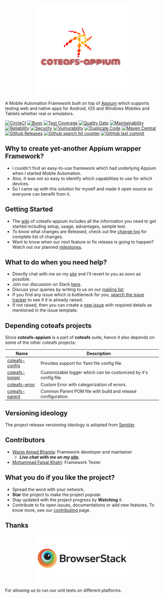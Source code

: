<p align="center">
  <img src="assets/coteafs-appium.png" width=300 padding=10 />
</p>

A Mobile Automation Framework built on top of [Appium][] which supports testing web and native apps for Android, iOS and Windows Mobiles and Tablets whether real or emulators.

[![CircleCI](https://circleci.com/gh/WasiqB/coteafs-appium.svg?style=svg)](https://circleci.com/gh/WasiqB/coteafs-appium)
[![Bugs](https://sonarcloud.io/api/project_badges/measure?project=com.github.wasiqb.coteafs%3Aappium&metric=bugs)](https://sonarcloud.io/project/issues?id=com.github.wasiqb.coteafs%3Aappium&resolved=false)
[![Test Coverage](https://sonarcloud.io/api/project_badges/measure?project=com.github.wasiqb.coteafs%3Aappium&metric=coverage)](https://sonarcloud.io/component_measures?id=com.github.wasiqb.coteafs%3Aappium&metric=Coverage)
[![Quality Gate](https://sonarcloud.io/api/project_badges/measure?project=com.github.wasiqb.coteafs%3Aappium&metric=alert_status)](https://sonarcloud.io/dashboard?id=com.github.wasiqb.coteafs%3Aappium)
[![Maintainability](https://sonarcloud.io/api/project_badges/measure?project=com.github.wasiqb.coteafs%3Aappium&metric=sqale_rating)](https://sonarcloud.io/component_measures?id=com.github.wasiqb.coteafs%3Aappium&metric=Maintainability)
[![Reliability](https://sonarcloud.io/api/project_badges/measure?project=com.github.wasiqb.coteafs%3Aappium&metric=reliability_rating)](https://sonarcloud.io/component_measures?id=com.github.wasiqb.coteafs%3Aappium&metric=Reliability)
[![Security](https://sonarcloud.io/api/project_badges/measure?project=com.github.wasiqb.coteafs%3Aappium&metric=security_rating)](https://sonarcloud.io/component_measures?id=com.github.wasiqb.coteafs%3Aappium&metric=Security)
[![Vulnurability](https://sonarcloud.io/api/project_badges/measure?project=com.github.wasiqb.coteafs%3Aappium&metric=vulnerabilities)](https://sonarcloud.io/component_measures?id=com.github.wasiqb.coteafs%3Aappium&metric=new_vulnerabilities)
[![Duplicate Code](https://sonarcloud.io/api/project_badges/measure?project=com.github.wasiqb.coteafs%3Aappium&metric=duplicated_lines_density)](https://sonarcloud.io/component_measures?id=com.github.wasiqb.coteafs%3Aappium&metric=Duplications)
[![Maven Central](https://img.shields.io/maven-central/v/com.github.wasiqb.coteafs/appium.svg)][maven]
[![Github Releases](https://img.shields.io/github/downloads/WasiqB/coteafs-appium/total.svg)](https://github.com/WasiqB/coteafs-appium/releases)
[![Github search hit counter](https://img.shields.io/github/search/WasiqB/coteafs-appium/goto.svg)](https://github.com/WasiqB/coteafs-appium)
[![GitHub last commit](https://img.shields.io/github/last-commit/WasiqB/coteafs-appium.svg)](https://github.com/WasiqB/coteafs-appium)

## Why to create yet-another Appium wrapper Framework?
* I couldn't find an easy-to-use framework which had underlying Appium when I started Mobile Automation.
* Also, it was not so easy to identify which capabilities to use for which devices.
* So I came up with this solution for myself and made it open source so everyone can benefit from it.

## Getting Started
* The [wiki][] of coteafs-appium includes all the information you need to get started including setup, usage, advantages, sample test.
* To know what changes are Released, check out the [change log][] for complete list of changes.
* Want to know when our next feature or fix release is going to happen? Watch out our planned [milestones][].

## What to do when you need help?
* Directly chat with me on my [site][] and I'll revert to you as soon as possible.
* Join our discussion on Slack [here][slack].
* Discuss your queries by writing to us on our [mailing list][]
* If you find any issue which is bottleneck for you, [search the issue tracker][] to see if it is already raised.
* If not raised, then you can create a [new issue][] with required details as mentioned in the issue template.

## Depending coteafs projects
Since **coteafs-appium** is a part of **coteafs** suite, hence it also depends on some of the other coteafs projects:

Name | Description
-----|------------
[coteafs-config][] | Provides support for Yaml file config file.
[coteafs-logger][] | Customizable logger which can be customized by it's config file.
[coteafs-error][] | Custom Error with categorization of errors.
[coteafs-parent][] | Common Parent POM file with build and release configuration.

## Versioning ideology
The project release versioning ideology is adopted from [SemVer][semver].

## Contributors
* [Wasiq Amjad Bhamla][dev]: Framework developer and maintainer
  * **_Live chat with me on my [site][]._**
* [Mohammad Faisal Khatri][tester]: Framework Tester

## What you do if you like the project?
* Spread the word with your network.
* **Star** the project to make the project popular.
* Stay updated with the project progress by **Watching** it.
* Contribute to fix open issues, documentations or add new features. To know more, see our [contributing][] page.

## Thanks

<p align="center">
  <a href="http://browserstack.com">
    <img src="assets/browserstack-logo-600x315.png" width=300 />
  </a>
</p>
For allowing us to run our unit tests on different platforms.

[wiki]: https://wasiqb.github.io/coteafs/appium/intro/
[site]: https://wasiqb.github.io
[mailing list]: https://groups.google.com/forum/#!forum/coteafs-appium-users
[search the issue tracker]: https://github.com/WasiqB/coteafs-appium/issues?q=something
[new issue]: https://github.com/WasiqB/coteafs-appium/issues/new
[coteafs-logger]: https://github.com/WasiqB/coteafs-logger
[coteafs-config]: https://github.com/WasiqB/coteafs-config
[coteafs-error]: https://github.com/WasiqB/coteafs-error
[coteafs-parent]: https://github.com/WasiqB/coteafs-parent
[Appium]: https://github.com/appium/java-client/releases
[change log]: CHANGELOG.md
[milestones]: https://github.com/WasiqB/coteafs-appium/milestones
[semver]: http://semver.org/
[license]: http://www.apache.org/licenses/LICENSE-2.0
[maven]: https://maven-badges.herokuapp.com/maven-central/com.github.wasiqb.coteafs/appium
[dev]: https://github.com/WasiqB/
[tester]: https://github.com/mfaisalkhatri
[contributing]: .github/CONTRIBUTING.md
[slack]: https://join.slack.com/t/wizonsoft/shared_invite/enQtNDMzMjE3NjgzOTQxLWY0MTMwMDliY2MyNDc5ZGYxOGE3NDY0NTg4Zjg3MTc3NzZlOGIxZmZiNTYwZWJhYjcwOTg5YWUzNWE1MTlmZWU
